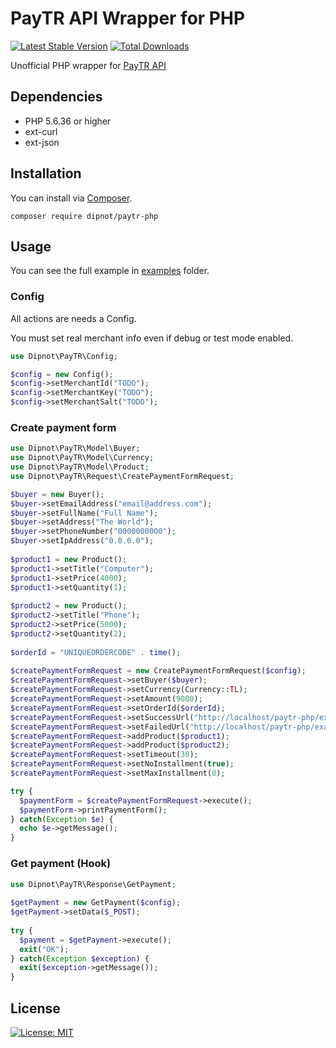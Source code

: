 
# PayTR API Wrapper for PHP
[![Latest Stable Version](https://poser.pugx.org/dipnot/paytr-php/v)](https://packagist.org/packages/dipnot/paytr-php) [![Total Downloads](https://poser.pugx.org/dipnot/paytr-php/downloads)](https://packagist.org/packages/dipnot/paytr-php)  
  
Unofficial PHP wrapper for [PayTR API](https://www.paytr.com/entegrasyon)     
  
## Dependencies
- PHP 5.6.36 or higher  
- ext-curl  
- ext-json  
    

## Installation  
You can install via [Composer](https://getcomposer.org/).  

    composer require dipnot/paytr-php

  ## Usage
You can see the full example in [examples](https://github.com/dipnot/paytr-php/tree/main/examples) folder.
### Config
All actions are needs a Config.

You must set real merchant info even if debug or test mode enabled.
```php
use Dipnot\PayTR\Config;

$config = new Config();  
$config->setMerchantId("TODO");  
$config->setMerchantKey("TODO");  
$config->setMerchantSalt("TODO");
```

### Create payment form
```php
use Dipnot\PayTR\Model\Buyer;  
use Dipnot\PayTR\Model\Currency;  
use Dipnot\PayTR\Model\Product;  
use Dipnot\PayTR\Request\CreatePaymentFormRequest;

$buyer = new Buyer();  
$buyer->setEmailAddress("email@address.com");  
$buyer->setFullName("Full Name");  
$buyer->setAddress("The World");  
$buyer->setPhoneNumber("0000000000");  
$buyer->setIpAddress("0.0.0.0");  
  
$product1 = new Product();  
$product1->setTitle("Computer");  
$product1->setPrice(4000);  
$product1->setQuantity(1);  
  
$product2 = new Product();  
$product2->setTitle("Phone");  
$product2->setPrice(5000);  
$product2->setQuantity(2);  
  
$orderId = "UNIQUEORDERCODE" . time();  
  
$createPaymentFormRequest = new CreatePaymentFormRequest($config);  
$createPaymentFormRequest->setBuyer($buyer);  
$createPaymentFormRequest->setCurrency(Currency::TL);  
$createPaymentFormRequest->setAmount(9000);  
$createPaymentFormRequest->setOrderId($orderId);  
$createPaymentFormRequest->setSuccessUrl("http://localhost/paytr-php/examples/order.php?orderId={$orderId}&status=success");  
$createPaymentFormRequest->setFailedUrl("http://localhost/paytr-php/examples/order.php?orderId={$orderId}&status=failed");  
$createPaymentFormRequest->addProduct($product1);  
$createPaymentFormRequest->addProduct($product2);  
$createPaymentFormRequest->setTimeout(30);  
$createPaymentFormRequest->setNoInstallment(true);  
$createPaymentFormRequest->setMaxInstallment(0);  

try {
  $paymentForm = $createPaymentFormRequest->execute();
  $paymentForm->printPaymentForm();
} catch(Exception $e) {
  echo $e->getMessage();
}
```

### Get payment (Hook)
```php
use Dipnot\PayTR\Response\GetPayment;  
  
$getPayment = new GetPayment($config);  
$getPayment->setData($_POST);  
  
try {  
  $payment = $getPayment->execute();  
  exit("OK");
} catch(Exception $exception) {   
  exit($exception->getMessage());
}
```
    
## License
[![License: MIT](https://img.shields.io/badge/License-MIT-%232fdcff)](https://github.com/dipnot/paytr-php/blob/main/LICENSE)

